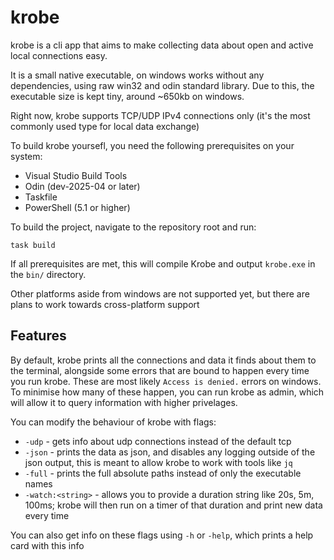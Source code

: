 # krobe

krobe is a cli app that aims to make collecting data about open and active local connections easy. 

It is a small native executable,
on windows works without any dependencies, using raw win32 and odin standard library.
Due to this, the executable size is kept tiny, around ~650kb on windows.

Right now, krobe supports TCP/UDP IPv4 connections only (it's the most commonly used type for local data exchange)

To build krobe yoursefl, you need the following prerequisites on your system:

- Visual Studio Build Tools
- Odin (dev-2025-04 or later)
- Taskfile
- PowerShell (5.1 or higher)

To build the project, navigate to the repository root and run:

```shell
task build
```

If all prerequisites are met, this will compile Krobe and output `krobe.exe` in the `bin/` directory.

Other platforms aside from windows are not supported yet, but there are plans to work towards cross-platform support

## Features

By default, krobe prints all the connections and data it finds about them to the terminal, alongside some errors that are bound to happen every time you run krobe. These are most likely `Access is denied.` errors on windows. To minimise how many of these happen, you can run krobe as admin, which will allow it to query information with higher privelages.

You can modify the behaviour of krobe with flags:
- `-udp` - gets info about udp connections instead of the default tcp
- `-json` - prints the data as json, and disables any logging outside of the json output, this is meant to allow krobe to work with tools like `jq`
- `-full` - prints the full absolute paths instead of only the executable names
- `-watch:<string>` - allows you to provide a duration string like 20s, 5m, 100ms; krobe will then run on a timer of that duration and print new data every time

You can also get info on these flags using `-h` or `-help`, which prints a help card with this info
